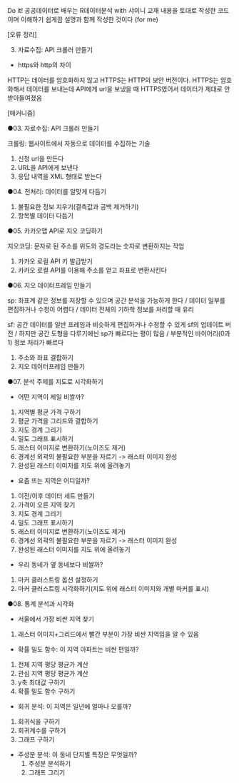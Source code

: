 Do it! 공공데이터로 배우는 R데이터분석 with 샤이니 교재 내용을 토대로 작성한 코드이며 이해하기 쉽게끔 설명과 함께 작성한 것이다 (for me)


[오류 정리]

03. 자료수집: API 크롤러 만들기
- https와 http의 차이

HTTP는 데이터를 암호화하지 않고 HTTPS는 HTTP의 보안 버전이다.
HTTPS는 암호화해서 데이터를 보내는데 API에게 url을 보냈을 때 HTTPS였어서 데이터가 제대로 안받아들여졌음



[매커니즘]

●03. 자료수집: API 크롤러 만들기

크롤링: 웹사이트에서 자동으로 데이터를 수집하는 기술
1. 신청 url을 만든다
2. URL을 API에게 보낸다
3. 응답 내역을 XML 형태로 받는다


●04. 전처리: 데이터를 알맞게 다듬기
1. 불필요한 정보 지우기(결측값과 공백 제거하기)
2. 항목별 데이터 다듬기


●05. 카카오맵 API로 지오 코딩하기

지오코딩: 문자로 된 주소를 위도와 경도라는 숫자로 변환하지는 작업
1. 카카오 로컬 API 키 발급받기
2. 카카오 로컬 API를 이용해 주소를 얻고 좌표로 변환시킨다


●06. 지오 데이터프레임 만들기

sp: 좌표계 같은 정보를 저장할 수 있으며 공간 분석을 가능하게 한다 / 데이터 일부를 편집하거나 수정이 어렵다 / 데이터 전체의 기하학 정보를 처리할 때 유리

sf: 공간 데이터를 일반 프레임과 비슷하게 편집하거나 수정할 수 있게 sf의 업데이트 버전 / 하지만 공간 도형을 다루기에늰 sp가 빠르다는 평이 많음 / 부분적인 바이어리(0과 1) 정보 처리가 빠르다
1. 주소와 좌표 결합하기
2. 지오 데이터프레임 만들기

●07. 분석 주제를 지도로 시각화하기
- 어떤 지역이 제일 비쌀까?
1. 지역별 평균 가격 구하기
2. 평균 가격을 그리드와 결합하기
3. 지도 경계 그리기
4. 밀도 그래프 표시하기
5. 래스터 이미지로 변환하기(노이즈도 제거)
6. 경계선 외곽의 불필요한 부분을 자르기 -> 래스터 이미지 완성
7. 완성된 래스터 이미지를 지도 위에 올려놓기

- 요즘 뜨는 지역은 어디일까?
 1. 이전/이후 데이터 세트 만들기
 2. 가격이 오른 지역 찾기
 3. 지도 경계 그리기
 4. 밀도 그래프 표시하기
 5. 래스터 이미지로 변환하기(노이즈도 제거)
 6. 경계선 외곽의 불필요한 부분을 자르기 -> 래스터 이미지 완성
 7. 완성된 래스터 이미지를 지도 위에 올려놓기

- 우리 동네가 옆 동네보다 비쌀까?
 1. 마커 클러스트링 옵션 설정하기
 2. 마커 클러스트링 시각화하기(지도 위에 래스터 이미지와 개별 마커를 표시)

●08. 통계 분석과 시각화
- 서울에서 가장 비싼 지역 찾기
 1. 래스터 이미지+그리드에서 빨간 부분이 가장 비싼 지역임을 알 수 있음

- 확률 밀도 함수: 이 지역 아파트는 비싼 편일까?
 1. 전체 지역 평당 평균가 계산
 2. 관심 지역 평당 평균가 계산
 3. y축 최대값 구하기
 4. 확률 밀도 함수 구하기

- 회귀 분석: 이 지역은 일년에 얼마나 오를까?
 1. 회귀식을 구하기
 2. 회귀계수를 구하기
 3. 그래프 구하기

- 주성분 분석: 이 동네 단지별 특징은 무엇일까?
  1. 주성분 분석하기
  2. 그래프 그리기

